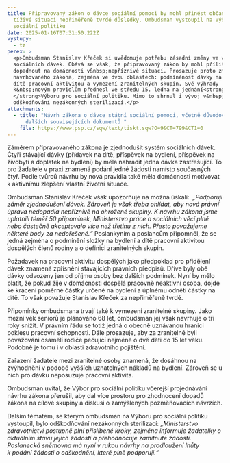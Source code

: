 ```yaml
---
title: Připravovaný zákon o dávce sociální pomoci by mohl přinést občanům v
  tíživé situaci nepřiměřeně tvrdé důsledky. Ombudsman vystoupil na Výboru pro
  sociální politiku
date: 2025-01-16T07:31:50.222Z
vystupy:
  - tz
perex: >
  <p>Ombudsman Stanislav Křeček si uvědomuje potřebu zásadní změny ve vyplácení
  sociálních dávek. Obává se však, že připravovaný zákon by mohl příliš tvrdě
  dopadnout na domácnosti v&nbsp;nepříznivé situaci. Prosazuje proto změnu
  navrhovaného zákona, zejména ve dvou oblastech: podmíněnost dávky na bydlení a
  dítě pracovní aktivitou a vymezení zranitelných skupin. Své výhrady
  k&nbsp;novým pravidlům přednesl ve středu 15. ledna na jednání<strong>
  </strong>Výboru pro sociální politiku. Mimo to shrnul i vývoj v&nbsp;procesu
  odškodňování nezákonných sterilizací.</p>
attachments:
  - title: "Návrh zákona o dávce státní sociální pomoci, včetně důvodové zprávy a
      dalších souvisejících dokumentů "
    file: https://www.psp.cz/sqw/text/tiskt.sqw?O=9&CT=799&CT1=0
---
```

<p>Záměrem připravovaného zákona je zjednodušit systém sociálních dávek. Čtyři stávající dávky (přídavek na dítě, příspěvek na bydlení, příspěvek na živobytí a doplatek na bydlení) by měla nahradit jedna dávka zastřešující. To pro žadatele v&nbsp;praxi znamená podání jedné žádosti namísto současných čtyř. Podle tvůrců návrhu by nová pravidla také měla domácnosti motivovat k aktivnímu zlepšení vlastní životní situace.</p>

<p>Ombudsman Stanislav Křeček však upozorňuje na možná úskalí: &nbsp;<em>&bdquo;Podporuji záměr zjednodušení dávek. Zároveň je však třeba ohlídat, aby nová právní úprava nedopadla nepříznivě na ohrožené skupiny. K&nbsp;návrhu zákona jsme uplatnili téměř 50 připomínek, Ministerstvo práce a sociálních věcí plně nebo částečně akceptovalo více než třetinu z nich. Přesto považujeme některé body za nedořešené.&ldquo;</em> Poslankyním a poslancům připomněl, že se jedná zejména o podmínění složky na bydlení a dítě pracovní aktivitou dospělých členů rodiny a o definici zranitelných skupin.</p>

<p>Požadavek na pracovní aktivitu dospělých jako předpoklad pro přidělení dávek znamená zpřísnění stávajících právních předpisů. Dříve byly obě dávky odvozeny jen od příjmu osoby bez dalších podmínek. Nyní by mělo platit, že pokud žije v&nbsp;domácnosti dospělá pracovně neaktivní osoba, dojde ke krácení poměrné částky určené na bydlení a úplnému odnětí částky na dítě. To však považuje Stanislav Křeček za nepřiměřeně tvrdé.</p>

<p>Připomínky ombudsmana trvají také k vymezení zranitelné skupiny. Jako mezní věk seniorů je plánováno 68 let, ombudsman jej však navrhuje o tři roky snížit. V&nbsp;právním řádu se totiž jedná o obecně uznávanou hranici poklesu pracovní schopnosti. Dále prosazuje, aby za zranitelné byli považováni osamělí rodiče pečující nejméně o dvě děti do 15 let věku. Podobně je tomu i v&nbsp;oblasti zdravotního pojištění.</p>

<p>Zařazení žadatele mezi zranitelné osoby znamená, že dosáhnou na zvýhodnění v&nbsp;podobě vyšších uznatelných nákladů na bydlení. Zároveň se u nich pro dávku neposuzuje pracovní aktivita.</p>

<p>Ombudsman uvítal, že Výbor pro sociální politiku včerejší projednávání návrhu zákona přerušil, aby dal více prostoru pro zhodnocení dopadů zákona na cílové skupiny a diskusi o zamýšlených pozměňovacích návrzích.</p>

<p>Dalším tématem, se kterým ombudsman na Výboru pro sociální politiku vystoupil, bylo odškodňování nezákonných sterilizací: <em>&bdquo;Ministerstvo zdravotnictví postupně plní přislíbené kroky, zejména informuje žadatelky o aktuálním stavu jejich žádostí a přehodnocuje zamítnuté žádosti. Poslanecká sněmovna má nyní v rukou návrhy na prodloužení lhůty k&nbsp;podání žádosti o odškodnění, které plně podporuji.&ldquo;</em></p>
